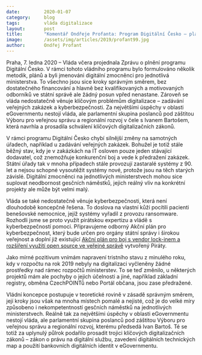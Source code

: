 ```yaml
---
date:         2020-01-07
category:     blog
tags:         vláda digitalizace
layout:       post
title:        "Komentář Ondřeje Profanta: Program Digitální Česko – plány nechybí, výsledky ano"
image:        /assets/img/articles/2019/profant99.jpg
author:       Ondřej Profant
---
```



Praha, 7. ledna 2020 – Vláda včera projednala Zprávu o plnění programu Digitální Česko. V rámci tohoto vládního programu bylo formulováno několik metodik, plánů a byli jmenováni digitální zmocněnci pro jednotlivá ministerstva. To všechno jsou sice kroky správným směrem, bez dostatečného financování a hlavně bez kvalifikovaných a motivovaných odborníků ve státní správě ale žádný posun vpřed nenastane. Zároveň se vláda nedostatečně věnuje klíčovým problémům digitalizace – zadávání veřejných zakázek a kyberbezpečnosti. Za největšími úspěchy v oblasti eGovernmentu nestojí vláda, ale parlamentní skupina poslanců pod záštitou Výboru pro veřejnou správu a regionální rozvoj v čele s Ivanem Bartošem, která navrhla a prosadila schválení klíčových digitalizačních zákonů.


V rámci programu Digitální Česko chybí silnější změny na samotných úřadech, například u zadávání veřejných zakázek. Bohužel je totiž stále běžný stav, kdy je v zakázkách na IT osloven pouze jeden stávající dodavatel, což znemožňuje konkurenční boj a vede k předražení zakázek. Státní úřady tak v mnoha případech stále provozují zastaralé systémy z 90. let a nejsou schopné vysoutěžit systémy nové, protože jsou na těch starých závislé. Digitální zmocněnci na jednotlivých ministerstvech mohou sice suplovat neodbornost gesčních náměstků, jejich reálný vliv na konkrétní projekty ale může být velmi malý.


Vláda se také nedostatečně věnuje kyberbezpečnosti, která není dlouhodobě koncepčně řešena. To doslova na vlastní kůži pocítili pacienti benešovské nemocnice, jejíž systémy vyřadil z provozu ransomware. Rozhodli jsme se proto využít pirátskou expertizu a vládě s kyberbezpečností pomoci. Připravujeme odborný Akční plán pro kyberbezpečnost, který bude určen pro orgány státní správy i širokou veřejnost a doplní již existující [Akční plán pro boj s vendor lock-inem a rozšíření využití open source ve veřejné správě](https://pirati.cz/assets/pdf/akcni-plan-opensource-v3.pdf) vytvořený Piráty.


Jako mírné pozitivum vnímám napravení tristního stavu z minulého roku, kdy v rozpočtu na rok 2019 nebyly na digitalizaci vyčleněny žádné prostředky nad rámec rozpočtů ministerstev. To se teď změnilo, u některých projektů mám ale pochyby o jejich účelnosti a jiné, například základní registry, obměna CzechPOINTů nebo Portál občana, jsou zase předražené.


Vládní koncepce postupuje v teoretické rovině v zásadě správným směrem, její kroky jsou však na mnoha místech pomalé a nejisté, což je do velké míry způsobeno i nekompetentností gesčních náměstků na jednotlivých ministerstvech. Reálně tak za největšími úspěchy v oblasti eGovernmentu nestojí vláda, ale parlamentní skupina poslanců pod záštitou Výboru pro veřejnou správu a regionální rozvoj, kterému předsedá Ivan Bartoš. Té se totiž za uplynulý půlrok podařilo prosadit trojici klíčových digitalizačních zákonů – zákon o právu na digitální službu, zavedení digitálních technických map a použití bankovních digitálních identit v eGovernmentu.
